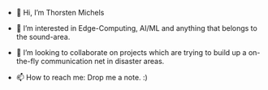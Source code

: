 - 👋 Hi, I’m Thorsten Michels
- 👀 I’m interested in Edge-Computing, AI/ML and anything that belongs to the sound-area.

- 💞️ I’m looking to collaborate on projects which are trying to build up a on-the-fly communication net in disaster areas.
- 📫 How to reach me: Drop me a note. :)
